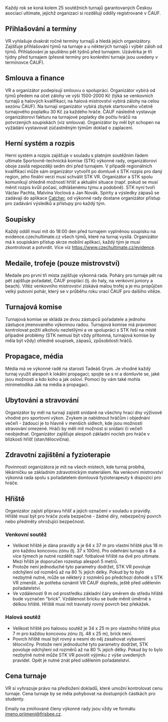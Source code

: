 Každý rok se koná kolem 25 soutěžních turnajů garantovaných Českou asociací ultimate, jejichž organizaci si rozdělují oddíly registrované v ČAUF.
## Přihlašování a termíny 
VR vyhlašuje dvakrát ročně termíny turnajů a hledá jejich organizátory. Zajišťuje přihlašování týmů na turnaje a u některých turnajů i výběr záloh od týmů. Přihlašování je spuštěno pět týdnů před turnajem. Uzávěrka je tři týdny před turnajem (přesné termíny pro konkrétní turnaje jsou uvedeny v termínovce ČAUF). 
## Smlouva a finance 
VR a organizátor podepisují smlouvu o spolupráci. Organizátor vybírá od týmů předem na účet zálohy ve výši 1500-2000 Kč (týká se venkovních turnajů a halových kvalifikací; na halová mistrovství vybírá zálohy na celou sezónu ČAUF). Na turnaji organizátor vybírá zbytek startovného včetně turnajového poplatku 30 Kč za každého hráče. ČAUF následně vystavuje organizátorovi fakturu na turnajové poplatky dle počtu hráčů na potvrzených soupiskách (viz smlouva). Organizátor by měl být schopen na vyžádání vystavovat zúčastněným týmům doklad o zaplacení. 
## Herní systém a rozpis 
Herní systém a rozpis zajišťuje v souladu s platným soutěžním řádem ultimate Sportovně-technická komise (STK) výkonné rady, organizátorovi oboje zasílá nejpozději sedm dní před turnajem. V případě regionálních kvalifikací může sám organizátor vytvořit po domluvě s STK rozpis pro daný region, jeho finální verzi musí schválit STK VR. Organizátor a STK spolu komunikují ohledně možností hřišť a aktuální situace (např. pokud se musí měnit rozpis kvůli počasí, odhlášenému týmu a podobně). STK nyní tvoří Václav Pachta, Malvína Voclová a Jan Novák. 
Spirity a výsledky zápasů se zadávají do aplikace [Catcher](https://play.google.com/store/apps/details?id=com.ulti.catcher), od výkonné rady dostane organizátor přístup pro zadávání výsledků a přístupy pro každý tým. 
## Soupisky 
Každý oddíl musí mít do 18:00 den před turnajem vyplněnou soupisku na evidence.czechultimate.cz všech týmů, které na turnaj vysílá. Organizátor má k soupiskám přístup skrze mobilní aplikaci, každý tým je musí zkontrolovat a potvrdit. Více viz https://www.czechultimate.cz/evidence.
## Medaile, trofeje (pouze mistrovství) 
Medaile pro první tři místa zajišťuje výkonná rada. Poháry pro turnaje pět na pět zajišťuje pořadatel, ČAUF proplácí (tj. do haly, na venkovní juniory a beach). Vítěz venkovního mistrovství získává malou trofej a je mu propůjčen velký putovní pohár, který se v průběhu roku vrací ČAUF pro dalšího vítěze.
## Turnajová komise 
Turnajová komise se skládá ze dvou zástupců pořadatele a jednoho zástupce jmenovaného výkonnou radou. Turnajová komise má pravomoc kontrolovat požití alkoholu nezletilými a ve spolupráci s STK řeší na místě případné problémy (STK nemusí být vždy přítomná, turnajová komise by měla být vždy) ohledně soupisek, zápasů, způsobilosti hráčů. 
## Propagace, média 
Média má ve výkonné radě na starosti Tadeáš Grym. Je vhodné každý turnaj využít alespoň k lokální propagaci; spojte se s ní a domluvte se, jaké jsou možnosti a kdo koho a jak osloví. Pomoci by vám také mohla minimetodika Jak na média a propagaci.
## Ubytování a stravování 
Organizátor by měl na turnaji zajistit snídaně na všechny hrací dny výživově vhodné pro sportovní výkon. Zvykem je nabídnout hráčům i objednání večeří - žádoucí je to hlavně v menších sídlech, kde jsou možnosti stravování omezené. Hráči by měli mít možnost si snídani či večeři neobjednat. Organizátor zajišťuje alespoň základní nocleh pro hráče v blízkosti hřišť (stan/tělocvična). 
## Zdravotní zajištění a fyzioterapie 
Povinností organizátora je mít na všech místech, kde turnaj probíhá, lékárničku se základním zdravotnickým materiálem. Na venkovní mistrovství výkonná rada spolu s pořadatelem domlouvá fyzioterapeuty k dispozici pro hráče.
## Hřiště 
Organizátor zajistí přípravu hřišť a jejich označení v souladu s pravidly. Hřiště musí být pro hráče zcela bezpečné - žádné díry, nebezpečný povrch nebo předměty ohrožující bezpečnost. 
### Venkovní soutěž
- Velikost hřiště je dána pravidly a je 64 x 37 m pro vlastní hřiště plus 18 m pro každou koncovou zónu (tj. 37 x 100m). Pro odehrání turnaje o 8 a více týmech je nutné rozdělit např. fotbalové hřiště na dvě pro ultimate. Mezi hřišti je doporučen rozestup alespoň 5 metrů.
- Protože není jednoduché tyto parametry dodržet, STK VR povoluje odchýlení od rozměrů až na 80 % jejich délky. Pokud by to bylo nezbytně nutné, může se některý z rozměrů po předchozí dohodě s STK VR zmenšit. Je potřeba oznámit VR ČAUF dopředu, ještě před udělením pořadatelství.
- Ve vzdálenosti 9 m od prostředku základní čáry směrem do středu hřiště bude vyznačen "brick". Vzdálenost bricku se bude měnit úměrně s délkou hřiště. Hřiště musí mít travnatý rovný povrch bez překážek.

### Halová soutěž
- Velikost hřiště pro halovou soutěž je 34 x 25 m pro vlastního hřiště plus 7 m pro každou koncovou zónu (tj. 48 x 25 m), brick není.
- Povrch hřiště musí být rovný a nesmí do něj zasahovat vybavení tělocvičny. Protože není jednoduché tyto parametry dodržet, STK povoluje odchýlení od rozměrů až na 80 % jejich délky. Pokud by to bylo nezbytně nutné může STK VR povolit výjimku z výše uvedených pravidel. Opět je nutné znát před udělením pořadatelství.

## Cena turnaje
VR si vyhrazuje právo na předložení dokladů, které umožní kontrolovat cenu turnaje. Cena turnaje by se měla pohybovat na dostupných částkách pro studenty.

Emaily na zmiňované členy výkonné rady jsou vždy ve formátu jmeno.prijmeni@frisbee.cz. 
